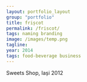 ```yaml
---
layout: portfolio_layout
group: "portfolio"
title: frișcot
permalink: /friscot/
tags: naming branding
image: /images/temp.png
tagline: 
year: 2014
tags: food-beverage business
---
```


Sweets Shop, Iași 2012